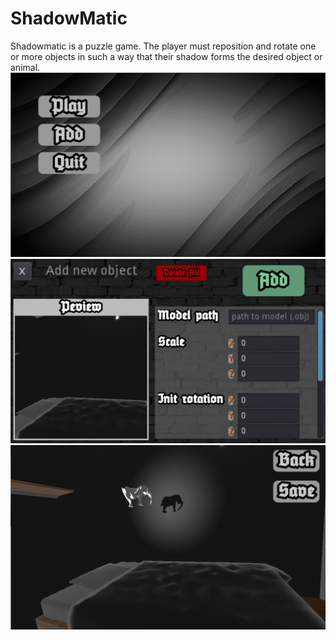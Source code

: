 # ShadowMatic
Shadowmatic is a puzzle game. The player must reposition and rotate one or more objects in such a way that their shadow forms the desired object or animal.
![The main menu](https://github.com/Nurygus/ShadowMatic/blob/master/readme/main_menu.jpg?raw=true)
![Add custom model via "Add" button](https://github.com/Nurygus/ShadowMatic/blob/master/readme/add_custom_model.jpg?raw=true)
![Play screen](https://github.com/Nurygus/ShadowMatic/blob/master/readme/play.jpg?raw=true)
